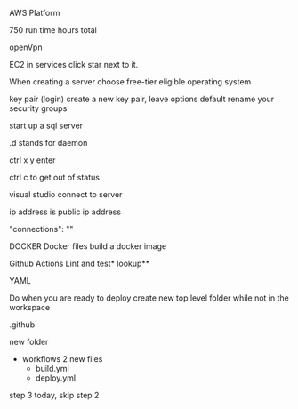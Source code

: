 
AWS Platform

750 run time hours total

openVpn

EC2 in services click star next to it. 

When creating a server choose free-tier eligible operating system

key pair (login)
create a new key pair, leave options default
rename your security groups

start up a sql server

.d stands for daemon 

ctrl x y enter

ctrl c to get out of status


visual studio connect to server

ip address is public ip address

"connections": ""


DOCKER
Docker files build a docker image

Github Actions
Lint and test* lookup**

YAML

Do when you are ready to deploy
create new top level folder while not in the workspace

.github

new folder
 - workflows
   2 new files
    - build.yml
    - deploy.yml

step 3 today, skip step 2


